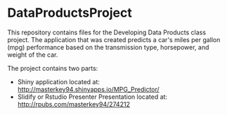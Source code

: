 # DataProductsProject

This repository contains files for the Developing Data Products class project.  The application that was created predicts a car's miles per gallon (mpg) performance based on the transmission type, horsepower, and weight of the car. 

The project contains two parts:
* Shiny application located at: http://masterkey94.shinyapps.io/MPG_Predictor/
* Slidify or Rstudio Presenter Presentation located at: http://rpubs.com/masterkey94/274212
